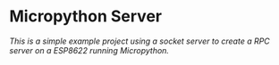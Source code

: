 # Micropython Server
_This is a simple example project using a socket server to create a RPC server on a ESP8622 running Micropython._
